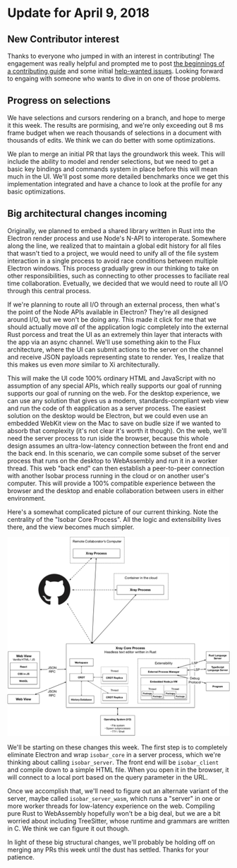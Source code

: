 # Update for April 9, 2018

## New Contributor interest

Thanks to everyone who jumped in with an interest in contributing! The engagement was really helpful and prompted me to post [the beginnings of a contributing guide](https://github.com/siberianmh/isobar/blob/master/CONTRIBUTING.md) and some initial [help-wanted issues](https://github.com/siberianmh/isobar/labels/help%20wanted). Looking forward to engaing with someone who wants to dive in on one of those problems.

## Progress on selections

We have selections and cursors rendering on a branch, and hope to merge it this week. The results are pormising, and we're only exceeding out 8 ms frame budget when we reach thousands of selections in a document with thousands of edits. We think we can do better with some optimizations.

We plan to merge an initial PR that lays the groundwork this week. This will include the ability to model and render selections, but we need to get a basic key bindings and commands system in place before this will mean much in the UI. We'll post some more detailed benchmarks once we get this implementation integrated and have a chance to look at the profile for any basic optimizations.

## Big architectural changes incoming

Originally, we planned to embed a shared library written in Rust into the Electron render process and use Node's N-API to interoperate. Somewhere along the line, we realized that to maintain a global edit history for all files that wasn't tied to a project, we would need to unify all of the file system interaction in a single process to avoid race conditions between multiple Electron windows. This process gradually grew in our thinking to take on other responsibilities, such as connecting to other processes to faciliate real time collaboration. Evetually, we decided that we would need to route all I/O through this central process.

If we're planning to route all I/O through an external process, then what's the point of the Node APIs available in Electron? They're all designed around I/O, but we won't be doing any. This made it click for me that we should actually move *all* of the application logic completely into the external Rust porcess and treat the UI as an extremely thin layer that interacts with the app via an async channel. We'll use something akin to the Flux architecture, where the UI can submit actions to the server on the channel and receive JSON payloads representing state to render. Yes, I realize that this makes us even *more* similar to Xi architecturally.

This will make the UI code 100% ordinary HTML and JavaScript with no assumption of any special APIs, which really supports our goal of running supports our goal of running on the web. For the desktop experience, we can use any solution that gives us a modern, standards-compliant web view and run the code of th eapplication as a server process. The easiest solution on the desktop would be Electron, but we could even use an embedded WebKit view on the Mac to save on budle size if we wanted to absorb that complexity (it's not clear it's worth it though). On the web, we'll need the server process to run iside the browser, because this whole design assumes an ultra-low-latency connection between the front end and the back end. In this scenario, we can compile some subset of the server process that runs on the desktop to WebAssembly and run it in a worker thread. This web "back end" can then establish a peer-to-peer connection with another Isobar process running in the cloud or on another user's computer. This will provide a 100% compatible experience between the browser and the desktop and enable collaboration between users in either environment.

Here's a somewhat complicated picture of our current thinking. Note the centrality of the "Isobar Core Process". All the logic and extensibility lives there, and the view becomes much simpler.

![New architecture](../images/architecture.png)

We'll be starting on these changes this week. The first step is to completely eliminate Electron and wrap `isobar_core` in a server process, which we're thinking about calling `isobar_server`. The front end will be `isobar_client` and compile down to a simple HTML file. When you open it in the browser, it will connect to a local port based on the query parameter in the URL.

Once we accomplish that, we'll need to figure out an alternate variant of the server, maybe called `isobar_server_wasm`, which runs a "server" in one or more worker threads for low-latency experience on the web. Compiling pure Rust to WebAssembly hopefully won't be a big deal, but we are a bit worried about including TreeSitter, whose runtime and grammars are written in C. We think we can figure it out though.

In light of these big structural changes, we'll probably be holding off on merging any PRs this week until the dust has settled. Thanks for your patience.
